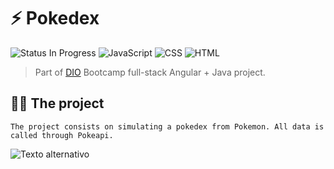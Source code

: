 
# ⚡️ Pokedex
![Status In Progress](https://img.shields.io/badge/status-in_progress-yellow) 
![JavaScript](https://img.shields.io/badge/JavaScript-FFFF00?style=flat&logo=javascript&logoColor=black)
![CSS](https://img.shields.io/badge/CSS-1572B6?style=flat&logo=css3&logoColor=white)
![HTML](https://img.shields.io/badge/HTML-E34F26?style=flat&logo=html5&logoColor=white)


> Part of [DIO](https://web.dio.me/) Bootcamp full-stack Angular + Java project.

## 👩‍💻 The project

    The project consists on simulating a pokedex from Pokemon. All data is called through Pokeapi.

![Texto alternativo](assets/img/pokedex.jpg)

